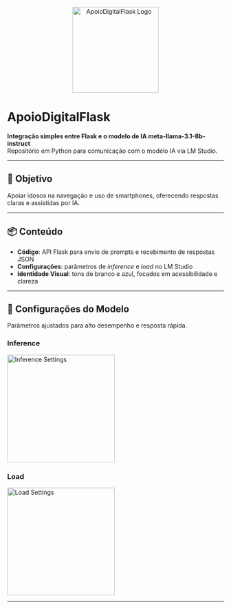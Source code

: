 <p align="center">
  <img src="https://github.com/user-attachments/assets/038fed2e-3c2e-494f-91b3-ed762357d52e" width="200" alt="ApoioDigitalFlask Logo" />
</p>

# ApoioDigitalFlask

**Integração simples entre Flask e o modelo de IA meta-llama-3.1-8b-instruct**  
Repositório em Python para comunicação com o modelo IA via LM Studio.

---

## 🎯 Objetivo

Apoiar idosos na navegação e uso de smartphones, oferecendo respostas claras e assistidas por IA.

---

## 📦 Conteúdo

- **Código**: API Flask para envio de prompts e recebimento de respostas JSON  
- **Configurações**: parâmetros de _inference_ e _load_ no LM Studio  
- **Identidade Visual**: tons de branco e azul, focados em acessibilidade e clareza

---

## 🔧 Configurações do Modelo
Parâmetros ajustados para alto desempenho e resposta rápida.

### Inference
<img src="https://github.com/user-attachments/assets/c7e0113c-913d-45c6-9737-bfeb107d91a5" width="250" alt="Inference Settings" />

### Load
<img src="https://github.com/user-attachments/assets/01d64df3-b381-4df6-a302-21b2d167832f" width="250" alt="Load Settings" />

---
